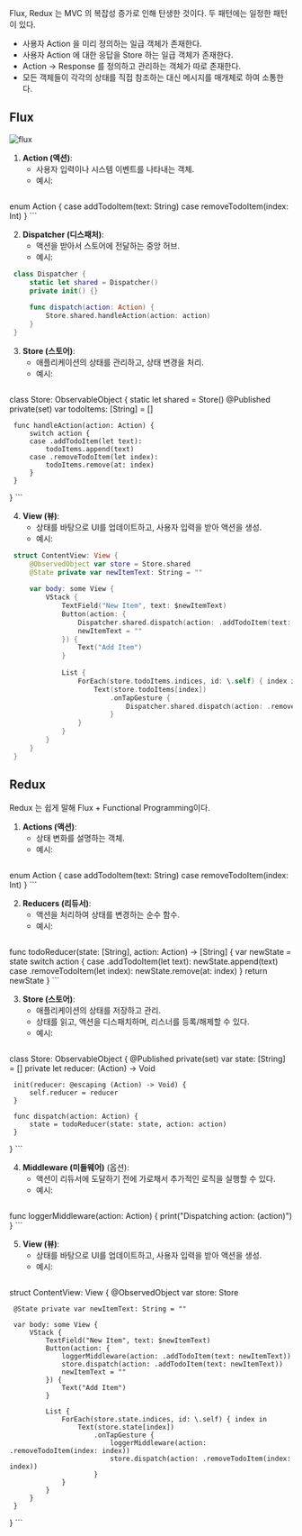 Flux, Redux 는 MVC 의 복잡성 증가로 인해 탄생한 것이다. 두 패턴에는 일정한 패턴이 있다.

- 사용자 Action 을 미리 정의하는 일급 객체가 존재한다.
- 사용자 Action 에 대한 응답을 Store 하는 일급 객체가 존재한다.
- Action -> Response 를 정의하고 관리하는 객체가 따로 존재한다.
- 모든 객체들이 각각의 상태를 직접 참조하는 대신 메시지를 매개체로 하여 소통한다.

## Flux

![flux](https://velog.velcdn.com/images/sanghwi_back/post/ee47ef9c-f2a8-45c2-bdda-77d77da2f823/image.png)

1. **Action (액션)**:
   - 사용자 입력이나 시스템 이벤트를 나타내는 객체.
   - 예시:
     ```swift
 enum Action {
	case addTodoItem(text: String)
	case removeTodoItem(index: Int)
 }
     ```

2. **Dispatcher (디스패처)**:
   - 액션을 받아서 스토어에 전달하는 중앙 허브.
   - 예시:
```swift
 class Dispatcher {
	 static let shared = Dispatcher()
	 private init() {}
	 
	 func dispatch(action: Action) {
		 Store.shared.handleAction(action: action)
	 }
 }
```

3. **Store (스토어)**:
   - 애플리케이션의 상태를 관리하고, 상태 변경을 처리.
   - 예시:
     ```swift
 class Store: ObservableObject {
	 static let shared = Store()
	 @Published private(set) var todoItems: [String] = []
	 
	 func handleAction(action: Action) {
		 switch action {
		 case .addTodoItem(let text):
			 todoItems.append(text)
		 case .removeTodoItem(let index):
			 todoItems.remove(at: index)
		 }
	 }
 }
     ```

4. **View (뷰)**:
   - 상태를 바탕으로 UI를 업데이트하고, 사용자 입력을 받아 액션을 생성.
   - 예시:
```swift
 struct ContentView: View {
	 @ObservedObject var store = Store.shared
	 @State private var newItemText: String = ""
	 
	 var body: some View {
		 VStack {
			 TextField("New Item", text: $newItemText)
			 Button(action: {
				 Dispatcher.shared.dispatch(action: .addTodoItem(text: newItemText))
				 newItemText = ""
			 }) {
				 Text("Add Item")
			 }
			 
			 List {
				 ForEach(store.todoItems.indices, id: \.self) { index in
					 Text(store.todoItems[index])
						 .onTapGesture {
							 Dispatcher.shared.dispatch(action: .removeTodoItem(index: index))
						 }
				 }
			 }
		 }
	 }
 }
```

## Redux
Redux 는 쉽게 말해 Flux + Functional Programming이다.

1. **Actions (액션)**:
   - 상태 변화를 설명하는 객체.
   - 예시:
     ```swift
 enum Action {
	 case addTodoItem(text: String)
	 case removeTodoItem(index: Int)
 }
     ```

2. **Reducers (리듀서)**:
   - 액션을 처리하여 상태를 변경하는 순수 함수.
   - 예시:
     ```swift
 func todoReducer(state: [String], action: Action) -> [String] {
	 var newState = state
	 switch action {
	 case .addTodoItem(let text):
		 newState.append(text)
	 case .removeTodoItem(let index):
		 newState.remove(at: index)
	 }
	 return newState
 }
     ```

3. **Store (스토어)**:
   - 애플리케이션의 상태를 저장하고 관리.
   - 상태를 읽고, 액션을 디스패치하며, 리스너를 등록/해제할 수 있다.
   - 예시:
     ```swift
 class Store: ObservableObject {
	 @Published private(set) var state: [String] = []
	 private let reducer: (Action) -> Void
	 
	 init(reducer: @escaping (Action) -> Void) {
		 self.reducer = reducer
	 }
	 
	 func dispatch(action: Action) {
		 state = todoReducer(state: state, action: action)
	 }
 }
     ```

4. **Middleware (미들웨어)** (옵션):
   - 액션이 리듀서에 도달하기 전에 가로채서 추가적인 로직을 실행할 수 있다.
   - 예시:
     ```swift
 func loggerMiddleware(action: Action) {
	 print("Dispatching action: \(action)")
 }
     ```

5. **View (뷰)**:
   - 상태를 바탕으로 UI를 업데이트하고, 사용자 입력을 받아 액션을 생성.
   - 예시:
     ```swift
 struct ContentView: View {
	 @ObservedObject var store: Store
	 
	 @State private var newItemText: String = ""
	 
	 var body: some View {
		 VStack {
			 TextField("New Item", text: $newItemText)
			 Button(action: {
				 loggerMiddleware(action: .addTodoItem(text: newItemText))
				 store.dispatch(action: .addTodoItem(text: newItemText))
				 newItemText = ""
			 }) {
				 Text("Add Item")
			 }
			 
			 List {
				 ForEach(store.state.indices, id: \.self) { index in
					 Text(store.state[index])
						 .onTapGesture {
							 loggerMiddleware(action: .removeTodoItem(index: index))
							 store.dispatch(action: .removeTodoItem(index: index))
						 }
				 }
			 }
		 }
	 }
 }
     ```
